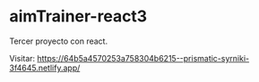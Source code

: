 # aimTrainer-react3
Tercer proyecto con react.

Visitar: https://64b5a4570253a758304b6215--prismatic-syrniki-3f4645.netlify.app/
